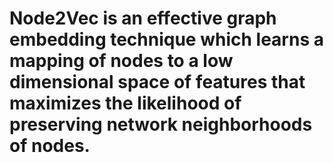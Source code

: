 # Node2Vec is an effective graph embedding technique which learns a mapping of nodes to a low dimensional space of features that maximizes the likelihood of preserving network neighborhoods of nodes.
